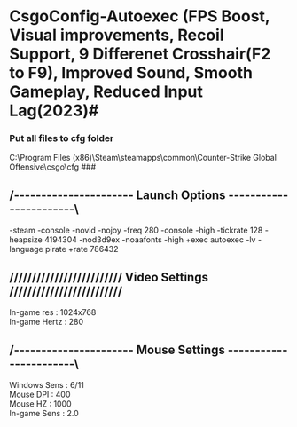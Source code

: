 # CsgoConfig-Autoexec (FPS Boost, Visual improvements, Recoil Support, 9 Differenet Crosshair(F2 to F9), Improved Sound, Smooth Gameplay, Reduced Input Lag(2023)# 

### Put all files to cfg folder 
C:\Program Files (x86)\Steam\steamapps\common\Counter-Strike Global Offensive\csgo\cfg ###

## /---------------------- Launch Options -----------------------\  
-steam -console -novid -nojoy -freq 280 -console -high -tickrate 128 -heapsize 4194304 -nod3d9ex -noaafonts -high +exec autoexec -lv -language pirate +rate 786432 


## ///////////////////////// Video Settings /////////////////////////  
In-game res : 1024x768  
In-game Hertz : 280


## /---------------------- Mouse Settings  -----------------------\  
Windows Sens : 6/11  
Mouse DPI : 400  
Mouse HZ : 1000  
In-game Sens : 2.0  




